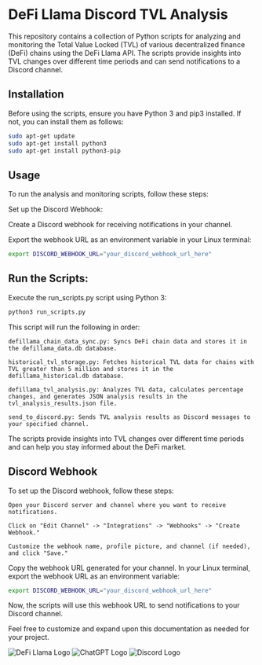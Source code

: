 # DeFi Llama Discord TVL Analysis

This repository contains a collection of Python scripts for analyzing and monitoring the Total Value Locked (TVL) of various decentralized finance (DeFi) chains using the DeFi Llama API. The scripts provide insights into TVL changes over different time periods and can send notifications to a Discord channel.

## Installation

Before using the scripts, ensure you have Python 3 and pip3 installed. If not, you can install them as follows:

```bash
sudo apt-get update
sudo apt-get install python3
sudo apt-get install python3-pip
```

## Usage
To run the analysis and monitoring scripts, follow these steps:

Set up the Discord Webhook:

Create a Discord webhook for receiving notifications in your channel.

Export the webhook URL as an environment variable in your Linux terminal:

```bash
export DISCORD_WEBHOOK_URL="your_discord_webhook_url_here"
```

## Run the Scripts:
Execute the run_scripts.py script using Python 3:
```bash
python3 run_scripts.py
```

This script will run the following in order:
```
defillama_chain_data_sync.py: Syncs DeFi chain data and stores it in the defillama_data.db database.

historical_tvl_storage.py: Fetches historical TVL data for chains with TVL greater than 5 million and stores it in the defillama_historical.db database.

defillama_tvl_analysis.py: Analyzes TVL data, calculates percentage changes, and generates JSON analysis results in the tvl_analysis_results.json file.

send_to_discord.py: Sends TVL analysis results as Discord messages to your specified channel.
```

The scripts provide insights into TVL changes over different time periods and can help you stay informed about the DeFi market.

## Discord Webhook
To set up the Discord webhook, follow these steps:

```
Open your Discord server and channel where you want to receive notifications.

Click on "Edit Channel" -> "Integrations" -> "Webhooks" -> "Create Webhook."

Customize the webhook name, profile picture, and channel (if needed), and click "Save."
```

Copy the webhook URL generated for your channel.
In your Linux terminal, export the webhook URL as an environment variable:

```bash
export DISCORD_WEBHOOK_URL="your_discord_webhook_url_here"
```

Now, the scripts will use this webhook URL to send notifications to your Discord channel.

Feel free to customize and expand upon this documentation as needed for your project.

![DeFi Llama Logo](https://encrypted-tbn0.gstatic.com/images?q=tbn:ANd9GcSXPMIS5tfUOecqePdv2nLuztb2gNJnTghuk3vw7A0QHMy20WV35HsMM3eaOzp1xxjPy_E&usqp=CAU)
![ChatGPT Logo](https://cdn-icons-png.flaticon.com/256/12222/12222588.png)
![Discord Logo](https://cdn.iconscout.com/icon/free/png-256/free-discord-4408564-3649907.png?f=webp)